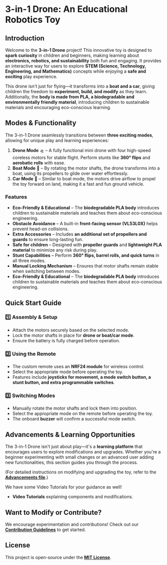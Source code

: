 # 3-in-1 Drone: An Educational Robotics Toy

## Introduction
Welcome to the **3-in-1 Drone** project! This innovative toy is designed to **spark curiosity** in children and beginners, making learning about **electronics, robotics, and sustainability** both fun and engaging. It provides an interactive way for users to explore **STEM (Science, Technology, Engineering, and Mathematics)** concepts while enjoying a **safe and exciting** play experience.

This drone isn't just for flying—it transforms into a **boat and a car**, giving children the freedom to **experiment, build, and modify** as they learn. Additionally, the **body is made from PLA, a biodegradable and environmentally friendly material**, introducing children to sustainable materials and encouraging eco-conscious learning.

## Modes & Functionality
The 3-in-1 Drone seamlessly transitions between **three exciting modes**, allowing for unique play and learning experiences:

1. **Drone Mode** 🛸 – A fully functional mini drone with four high-speed coreless motors for stable flight. Perform stunts like **360° flips** and **aerobatic rolls** with ease.
2. **Boat Mode** 🚤 – By rotating the motor shafts, the drone transforms into a boat, using its propellers to glide over water effortlessly.
3. **Car Mode** 🚗 – Similar to boat mode, the motors drive airflow to propel the toy forward on land, making it a fast and fun ground vehicle.



### Features
- **Eco-Friendly & Educational** – The **biodegradable PLA body** introduces children to sustainable materials and teaches them about eco-conscious engineering.
- **Obstacle Avoidance** – A built-in **front-facing sensor (VL53L0X)** helps prevent head-on collisions.
- **Extra Accessories** – Includes **an additional set of propellers and guards** to ensure long-lasting fun.
- **Safe for children** – Designed with **propeller guards** and **lightweight PLA material** to minimize any risk during play.
- **Stunt Capabilities** – Perform **360° flips, barrel rolls, and quick turns** in all three modes.
- **Manual Locking Mechanism** – Ensures that motor shafts remain stable when switching between modes.
- **Eco-Friendly & Educational** – The **biodegradable PLA body** introduces children to sustainable materials and teaches them about eco-conscious engineering.

## Quick Start Guide
### 1️⃣ Assembly & Setup
- Attach the motors securely based on the selected mode.
- Lock the motor shafts in place for **drone or boat/car mode**.
- Ensure the battery is fully charged before operation.

### 2️⃣ Using the Remote
- The custom remote uses an **NRF24 module** for wireless control.
- Select the appropriate mode before operating the toy.
- Features include **joysticks for movement, a mode switch button, a stunt button, and extra programmable switches**.

### 3️⃣ Switching Modes
- Manually rotate the motor shafts and lock them into position.
- Select the appropriate mode on the remote before operating the toy.
- The onboard **buzzer** will confirm a successful mode switch.



## Advancements & Learning Opportunities

The 3-in-1 Drone isn't just about play—it's a **learning platform** that encourages users to explore modifications and upgrades. Whether you're a beginner experimenting with small changes or an advanced user adding new functionalities, this section guides you through the process.

(For detailed instructions on modifying and upgrading the toy, refer to the **[Advancements file](ADVANCEMENTS.md)**.)

We have some Video Tutorials for your guidance as well! 
- **Video Tutorials** explaining components and modifications.


## Want to Modify or Contribute?
We encourage experimentation and contributions! Check out our **[Contribution Guidelines](CONTRIBUTING.md)** to get started.

## License
This project is open-source under the **[MIT License](LICENSE)**.

